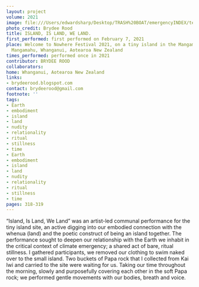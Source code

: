 ```yaml
---
layout: project
volume: 2021
image: file:///Users/edwardsharp/Desktop/TRASH%20BOAT/emergencyINDEX/ten_plus/guts/Links/1665101364119_Island_IsLand_WeLand_BrydeeRood_greyscale.jpg
photo_credit: Brydee Rood
title: ISLAND, IS LAND, WE LAND.
first_performed: first performed on February 7, 2021
place: Welcome to Nowhere Festival 2021, on a tiny island in the Mangamahu Stream,
  Mangamahu, Whanganui, Aotearoa New Zealand
times_performed: performed once in 2021
contributor: BRYDEE ROOD
collaborators:
home: Whanganui, Aotearoa New Zealand
links:
- brydeerood.blogspot.com
contact: brydeerood@gmail.com
footnote: ''
tags:
- Earth
- embodiment
- island
- land
- nudity
- relationality
- ritual
- stillness
- time
- Earth
- embodiment
- island
- land
- nudity
- relationality
- ritual
- stillness
- time
pages: 318-319
---
```


“Island, Is Land, We Land” was an artist-led communal performance for the tiny island site, an active digging into our embodied connection with the whenua (land) and the poetic construct of being an island together. The performance sought to deepen our relationship with the Earth we inhabit in the critical context of climate emergency; a shared act of bare, ritual stillness. I gathered participants, we removed our clothing to swim naked over to the small island. Two buckets of Papa rock that I collected from Kai Iwi and carried to the site were waiting for us. Taking our time throughout the morning, slowly and purposefully covering each other in the soft Papa rock; we performed gentle movements with our bodies, breath and voice. 